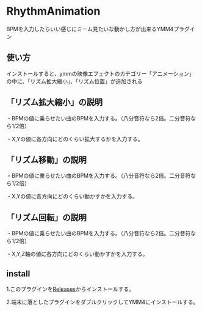 # RhythmAnimation
BPMを入力したらいい感じにミーム見たいな動かし方が出来るYMM4プラグイン
## 使い方
インストールすると、ymmの映像エフェクトのカテゴリー「アニメーション」の中に、「リズム拡大縮小」、「リズム位置」が追加される
## 「リズム拡大縮小」の説明
・BPMの値に乗らせたい曲のBPMを入力する。（八分音符なら2倍。二分音符なら1/2倍）

・X,Yの値に各方向にどのくらい拡大するかを入力する。
## 「リズム移動」の説明
・BPMの値に乗らせたい曲のBPMを入力する。（八分音符なら2倍。二分音符なら1/2倍）

・X,Yの値に各方向にどのくらい動かすかを入力する。
## 「リズム回転」の説明
・BPMの値に乗らせたい曲のBPMを入力する。（八分音符なら2倍。二分音符なら1/2倍）

・X,Y,Z軸の値に各方向にどのくらい動かすかを入力する。
## install
1.このプラグインを[Releases](https://github.com/dmmo-com-jp/RhythmAnimation/releases)からインストールする。

2.端末に落としたプラグインをダブルクリックしてYMM4にインストールする。
